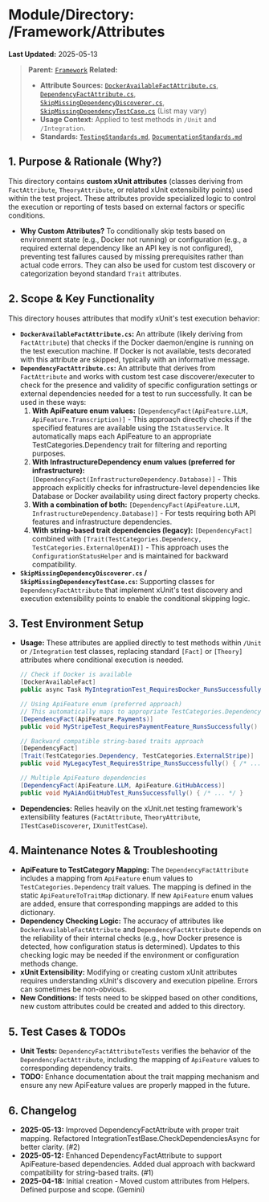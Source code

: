 # Module/Directory: /Framework/Attributes

**Last Updated:** 2025-05-13

> **Parent:** [`Framework`](../README.md)
> **Related:**
> * **Attribute Sources:** [`DockerAvailableFactAttribute.cs`](DockerAvailableFactAttribute.cs), [`DependencyFactAttribute.cs`](DependencyFactAttribute.cs), [`SkipMissingDependencyDiscoverer.cs`](SkipMissingDependencyDiscoverer.cs), [`SkipMissingDependencyTestCase.cs`](SkipMissingDependencyTestCase.cs) (List may vary)
> * **Usage Context:** Applied to test methods in `/Unit` and `/Integration`.
> * **Standards:** [`TestingStandards.md`](../../../Docs/Standards/TestingStandards.md), [`DocumentationStandards.md`](../../../Docs/Development/DocumentationStandards.md)

## 1. Purpose & Rationale (Why?)

This directory contains **custom xUnit attributes** (classes deriving from `FactAttribute`, `TheoryAttribute`, or related xUnit extensibility points) used within the test project. These attributes provide specialized logic to control the execution or reporting of tests based on external factors or specific conditions.

* **Why Custom Attributes?** To conditionally skip tests based on environment state (e.g., Docker not running) or configuration (e.g., a required external dependency like an API key is not configured), preventing test failures caused by missing prerequisites rather than actual code errors. They can also be used for custom test discovery or categorization beyond standard `Trait` attributes.

## 2. Scope & Key Functionality

This directory houses attributes that modify xUnit's test execution behavior:

* **`DockerAvailableFactAttribute.cs`:** An attribute (likely deriving from `FactAttribute`) that checks if the Docker daemon/engine is running on the test execution machine. If Docker is not available, tests decorated with this attribute are skipped, typically with an informative message.
* **`DependencyFactAttribute.cs`:** An attribute that derives from `FactAttribute` and works with custom test case discoverer/executer to check for the presence and validity of specific configuration settings or external dependencies needed for a test to run successfully. It can be used in these ways:
  1. **With ApiFeature enum values:** `[DependencyFact(ApiFeature.LLM, ApiFeature.Transcription)]` - This approach directly checks if the specified features are available using the `IStatusService`. It automatically maps each ApiFeature to an appropriate TestCategories.Dependency trait for filtering and reporting purposes.
  2. **With InfrastructureDependency enum values (preferred for infrastructure):** `[DependencyFact(InfrastructureDependency.Database)]` - This approach explicitly checks for infrastructure-level dependencies like Database or Docker availability using direct factory property checks.
  3. **With a combination of both:** `[DependencyFact(ApiFeature.LLM, InfrastructureDependency.Database)]` - For tests requiring both API features and infrastructure dependencies.
  4. **With string-based trait dependencies (legacy):** `[DependencyFact]` combined with `[Trait(TestCategories.Dependency, TestCategories.ExternalOpenAI)]` - This approach uses the `ConfigurationStatusHelper` and is maintained for backward compatibility.
* **`SkipMissingDependencyDiscoverer.cs` / `SkipMissingDependencyTestCase.cs`:** Supporting classes for `DependencyFactAttribute` that implement xUnit's test discovery and execution extensibility points to enable the conditional skipping logic.

## 3. Test Environment Setup

* **Usage:** These attributes are applied directly to test methods within `/Unit` or `/Integration` test classes, replacing standard `[Fact]` or `[Theory]` attributes where conditional execution is needed.
    ```csharp
    // Check if Docker is available
    [DockerAvailableFact]
    public async Task MyIntegrationTest_RequiresDocker_RunsSuccessfully() { /* ... */ }

    // Using ApiFeature enum (preferred approach)
    // This automatically maps to appropriate TestCategories.Dependency traits
    [DependencyFact(ApiFeature.Payments)]
    public void MyStripeTest_RequiresPaymentFeature_RunsSuccessfully() { /* ... */ }

    // Backward compatible string-based traits approach
    [DependencyFact]
    [Trait(TestCategories.Dependency, TestCategories.ExternalStripe)]
    public void MyLegacyTest_RequiresStripe_RunsSuccessfully() { /* ... */ }

    // Multiple ApiFeature dependencies
    [DependencyFact(ApiFeature.LLM, ApiFeature.GitHubAccess)]
    public void MyAiAndGitHubTest_RunsSuccessfully() { /* ... */ }
    ```
* **Dependencies:** Relies heavily on the xUnit.net testing framework's extensibility features (`FactAttribute`, `TheoryAttribute`, `ITestCaseDiscoverer`, `IXunitTestCase`).

## 4. Maintenance Notes & Troubleshooting

* **ApiFeature to TestCategory Mapping:** The `DependencyFactAttribute` includes a mapping from `ApiFeature` enum values to `TestCategories.Dependency` trait values. The mapping is defined in the static `ApiFeatureToTraitMap` dictionary. If new `ApiFeature` enum values are added, ensure that corresponding mappings are added to this dictionary.
* **Dependency Checking Logic:** The accuracy of attributes like `DockerAvailableFactAttribute` and `DependencyFactAttribute` depends on the reliability of their internal checks (e.g., how Docker presence is detected, how configuration status is determined). Updates to this checking logic may be needed if the environment or configuration methods change.
* **xUnit Extensibility:** Modifying or creating custom xUnit attributes requires understanding xUnit's discovery and execution pipeline. Errors can sometimes be non-obvious.
* **New Conditions:** If tests need to be skipped based on other conditions, new custom attributes could be created and added to this directory.

## 5. Test Cases & TODOs

* **Unit Tests:** `DependencyFactAttributeTests` verifies the behavior of the `DependencyFactAttribute`, including the mapping of `ApiFeature` values to corresponding dependency traits.
* **TODO:** Enhance documentation about the trait mapping mechanism and ensure any new ApiFeature values are properly mapped in the future.

## 6. Changelog

* **2025-05-13:** Improved DependencyFactAttribute with proper trait mapping. Refactored IntegrationTestBase.CheckDependenciesAsync for better clarity. (#2)
* **2025-05-12:** Enhanced DependencyFactAttribute to support ApiFeature-based dependencies. Added dual approach with backward compatibility for string-based traits. (#1)
* **2025-04-18:** Initial creation - Moved custom attributes from Helpers. Defined purpose and scope. (Gemini)

